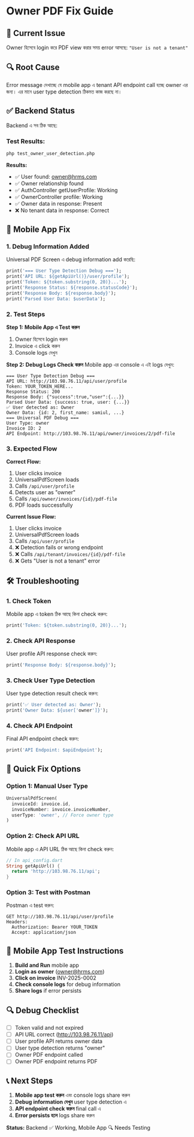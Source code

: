 # Owner PDF Fix Guide

## 🚨 Current Issue

Owner হিসেবে login করে PDF view করার সময় error আসছে: `"User is not a tenant"`

## 🔍 Root Cause

Error message দেখাচ্ছে যে mobile app এ tenant API endpoint call হচ্ছে owner এর জন্য। এর মানে user type detection ঠিকমত কাজ করছে না।

## ✅ Backend Status

Backend এ সব ঠিক আছে:

### Test Results:
```bash
php test_owner_user_detection.php
```

**Results:**
- ✅ User found: owner@hrms.com
- ✅ Owner relationship found
- ✅ AuthController getUserProfile: Working
- ✅ OwnerController profile: Working
- ✅ Owner data in response: Present
- ❌ No tenant data in response: Correct

## 🔧 Mobile App Fix

### 1. Debug Information Added

Universal PDF Screen এ debug information add করেছি:

```dart
print('=== User Type Detection Debug ===');
print('API URL: ${getApiUrl()}/user/profile');
print('Token: ${token.substring(0, 20)}...');
print('Response Status: ${response.statusCode}');
print('Response Body: ${response.body}');
print('Parsed User Data: $userData');
```

### 2. Test Steps

**Step 1: Mobile App এ Test করুন**
1. Owner হিসেবে login করুন
2. Invoice এ click করুন
3. Console logs দেখুন

**Step 2: Debug Logs Check করুন**
Mobile app এর console এ এই logs দেখুন:
```
=== User Type Detection Debug ===
API URL: http://103.98.76.11/api/user/profile
Token: YOUR_TOKEN_HERE...
Response Status: 200
Response Body: {"success":true,"user":{...}}
Parsed User Data: {success: true, user: {...}}
✅ User detected as: Owner
Owner Data: {id: 2, first_name: samiul, ...}
=== Universal PDF Debug ===
User Type: owner
Invoice ID: 2
API Endpoint: http://103.98.76.11/api/owner/invoices/2/pdf-file
```

### 3. Expected Flow

**Correct Flow:**
1. User clicks invoice
2. UniversalPdfScreen loads
3. Calls `/api/user/profile`
4. Detects user as "owner"
5. Calls `/api/owner/invoices/{id}/pdf-file`
6. PDF loads successfully

**Current Issue Flow:**
1. User clicks invoice
2. UniversalPdfScreen loads
3. Calls `/api/user/profile`
4. ❌ Detection fails or wrong endpoint
5. ❌ Calls `/api/tenant/invoices/{id}/pdf-file`
6. ❌ Gets "User is not a tenant" error

## 🛠️ Troubleshooting

### 1. Check Token
Mobile app এ token ঠিক আছে কিনা check করুন:
```dart
print('Token: ${token.substring(0, 20)}...');
```

### 2. Check API Response
User profile API response check করুন:
```dart
print('Response Body: ${response.body}');
```

### 3. Check User Type Detection
User type detection result check করুন:
```dart
print('✅ User detected as: Owner');
print('Owner Data: ${user['owner']}');
```

### 4. Check API Endpoint
Final API endpoint check করুন:
```dart
print('API Endpoint: $apiEndpoint');
```

## 🎯 Quick Fix Options

### Option 1: Manual User Type
```dart
UniversalPdfScreen(
  invoiceId: invoice.id,
  invoiceNumber: invoice.invoiceNumber,
  userType: 'owner', // Force owner type
)
```

### Option 2: Check API URL
Mobile app এ API URL ঠিক আছে কিনা check করুন:
```dart
// In api_config.dart
String getApiUrl() {
  return 'http://103.98.76.11/api';
}
```

### Option 3: Test with Postman
Postman এ test করুন:
```
GET http://103.98.76.11/api/user/profile
Headers:
  Authorization: Bearer YOUR_TOKEN
  Accept: application/json
```

## 📱 Mobile App Test Instructions

1. **Build and Run** mobile app
2. **Login as owner** (owner@hrms.com)
3. **Click on invoice** INV-2025-0002
4. **Check console logs** for debug information
5. **Share logs** if error persists

## 🔍 Debug Checklist

- [ ] Token valid and not expired
- [ ] API URL correct (http://103.98.76.11/api)
- [ ] User profile API returns owner data
- [ ] User type detection returns "owner"
- [ ] Owner PDF endpoint called
- [ ] Owner PDF endpoint returns PDF

## 📞 Next Steps

1. **Mobile app test করুন** এবং console logs share করুন
2. **Debug information দেখুন** user type detection এ
3. **API endpoint check করুন** final call এ
4. **Error persists হলে** logs share করুন

**Status:** Backend ✅ Working, Mobile App 🔍 Needs Testing 
